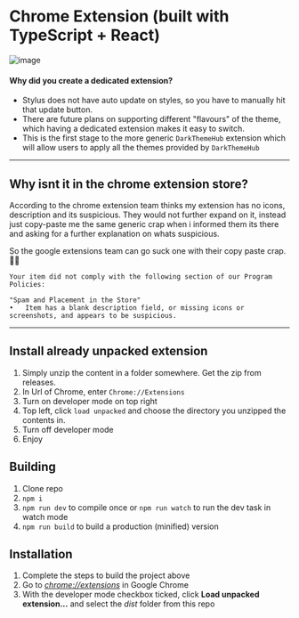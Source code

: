 # Chrome Extension (built with TypeScript + React)

![image](https://user-images.githubusercontent.com/19627023/72227190-7bb1c780-3591-11ea-87db-e62050937744.png)

#### Why did you create a dedicated extension?
* Stylus does not have auto update on styles, so you have to manually hit that update button.
* There are future plans on supporting different "flavours" of the theme, which having a dedicated extension makes it easy to switch.
* This is the first stage to the more generic `DarkThemeHub` extension which will allow users to apply all the themes provided by `DarkThemeHub`

<hr>

## Why isnt it in the chrome extension store?
According to the chrome extension team thinks my extension has no icons, description and its suspicious. They would not further expand on it, instead just copy-paste me the same generic crap when i informed them its there and asking for a further explanation on whats suspicious.

So the google extensions team can go suck one with their copy paste crap. 🤷‍♂ 

``` 
Your item did not comply with the following section of our Program Policies:

"Spam and Placement in the Store"
•	Item has a blank description field, or missing icons or screenshots, and appears to be suspicious.
```


<hr>

## Install already unpacked extension
1. Simply unzip the content in a folder somewhere. Get the zip from releases.
2. In Url of Chrome, enter `Chrome://Extensions`
3. Turn on developer mode on top right
4. Top left, click `load unpacked` and choose the directory you unzipped the contents in.
5. Turn off developer mode
5. Enjoy


## Building

1.  Clone repo
2.  `npm i`
3.  `npm run dev` to compile once or `npm run watch` to run the dev task in watch mode
4.  `npm run build` to build a production (minified) version

## Installation

1.  Complete the steps to build the project above
2.  Go to [_chrome://extensions_](chrome://extensions) in Google Chrome
3.  With the developer mode checkbox ticked, click **Load unpacked extension...** and select the _dist_ folder from this repo



